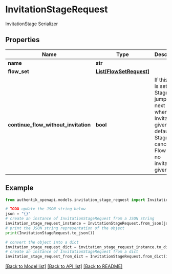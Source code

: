 # InvitationStageRequest

InvitationStage Serializer

## Properties

Name | Type | Description | Notes
------------ | ------------- | ------------- | -------------
**name** | **str** |  | 
**flow_set** | [**List[FlowSetRequest]**](FlowSetRequest.md) |  | [optional] 
**continue_flow_without_invitation** | **bool** | If this flag is set, this Stage will jump to the next Stage when no Invitation is given. By default this Stage will cancel the Flow when no invitation is given. | [optional] 

## Example

```python
from authentik_openapi.models.invitation_stage_request import InvitationStageRequest

# TODO update the JSON string below
json = "{}"
# create an instance of InvitationStageRequest from a JSON string
invitation_stage_request_instance = InvitationStageRequest.from_json(json)
# print the JSON string representation of the object
print(InvitationStageRequest.to_json())

# convert the object into a dict
invitation_stage_request_dict = invitation_stage_request_instance.to_dict()
# create an instance of InvitationStageRequest from a dict
invitation_stage_request_from_dict = InvitationStageRequest.from_dict(invitation_stage_request_dict)
```
[[Back to Model list]](../README.md#documentation-for-models) [[Back to API list]](../README.md#documentation-for-api-endpoints) [[Back to README]](../README.md)


